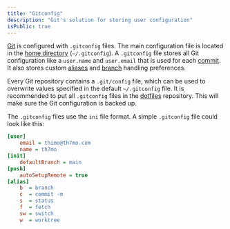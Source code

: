 ```yaml
---
title: "Gitconfig"
description: "Git's solution for storing user configuration"
isPublic: true
---
```


[Git](git) is configured with `.gitconfig` files. The main configuration file is
located in the [home directory](home-directory) (`~/.gitconfig`). A `.gitconfig`
file stores all Git configuration like a `user.name` and `user.email` that
is used for each [commit](commit). It also stores custom [aliases](alias) and
[branch](branch) handling preferences.

Every Git repository contains a `.git/config` file, which can be used to
overwrite values specified in the default `~/.gitconfig` file. It is recommended
to put all `.gitconfig` files in the [dotfiles](dotfiles) repository. This will
make sure the Git configuration is backed up.

The `.gitconfig` files use the `ini` file format. A simple `.gitconfig` file
could look like this:

```ini
[user]
    email = thimo@th7mo.com
    name = th7mo
[init]
    defaultBranch = main
[push]
    autoSetupRemote = true
[alias]
    b  = branch
    c  = commit -m
    s  = status
    f  = fetch
    sw = switch
    w  = worktree
```
